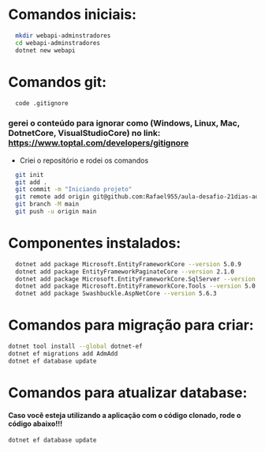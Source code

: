 # Comandos iniciais:
``` bash
  mkdir webapi-adminstradores
  cd webapi-adminstradores
  dotnet new webapi
```

# Comandos git:
``` bash
  code .gitignore 
```
### gerei o conteúdo para ignorar como (Windows, Linux, Mac, DotnetCore, VisualStudioCore) no link: https://www.toptal.com/developers/gitignore
- Criei o repositório e rodei os comandos

``` bash
  git init
  git add .
  git commit -m "Iniciando projeto"
  git remote add origin git@github.com:Rafael955/aula-desafio-21dias-administradores.git
  git branch -M main
  git push -u origin main
```

# Componentes instalados:
``` bash
  dotnet add package Microsoft.EntityFrameworkCore --version 5.0.9
  dotnet add package EntityFrameworkPaginateCore --version 2.1.0
  dotnet add package Microsoft.EntityFrameworkCore.SqlServer --version 5.0.9
  dotnet add package Microsoft.EntityFrameworkCore.Tools --version 5.0.9
  dotnet add package Swashbuckle.AspNetCore --version 5.6.3
```

# Comandos para migração para criar:
``` bash
dotnet tool install --global dotnet-ef
dotnet ef migrations add AdmAdd
dotnet ef database update
```

# Comandos para atualizar database:
#### Caso você esteja utilizando a aplicação com o código clonado, rode o código abaixo!!!
``` bash
dotnet ef database update
```